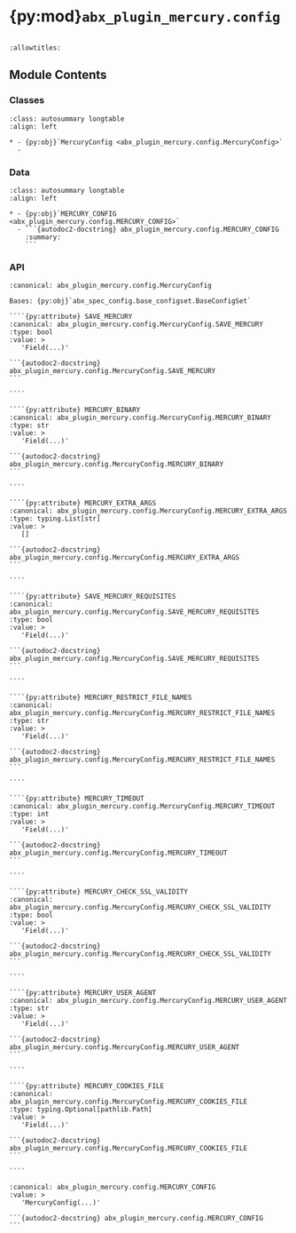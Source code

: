 # {py:mod}`abx_plugin_mercury.config`

```{py:module} abx_plugin_mercury.config
```

```{autodoc2-docstring} abx_plugin_mercury.config
:allowtitles:
```

## Module Contents

### Classes

````{list-table}
:class: autosummary longtable
:align: left

* - {py:obj}`MercuryConfig <abx_plugin_mercury.config.MercuryConfig>`
  -
````

### Data

````{list-table}
:class: autosummary longtable
:align: left

* - {py:obj}`MERCURY_CONFIG <abx_plugin_mercury.config.MERCURY_CONFIG>`
  - ```{autodoc2-docstring} abx_plugin_mercury.config.MERCURY_CONFIG
    :summary:
    ```
````

### API

`````{py:class} MercuryConfig(_case_sensitive: bool | None = None, _nested_model_default_partial_update: bool | None = None, _env_prefix: str | None = None, _env_file: pydantic_settings.sources.DotenvType | None = ENV_FILE_SENTINEL, _env_file_encoding: str | None = None, _env_ignore_empty: bool | None = None, _env_nested_delimiter: str | None = None, _env_parse_none_str: str | None = None, _env_parse_enums: bool | None = None, _cli_prog_name: str | None = None, _cli_parse_args: bool | list[str] | tuple[str, ...] | None = None, _cli_settings_source: pydantic_settings.sources.CliSettingsSource[typing.Any] | None = None, _cli_parse_none_str: str | None = None, _cli_hide_none_type: bool | None = None, _cli_avoid_json: bool | None = None, _cli_enforce_required: bool | None = None, _cli_use_class_docs_for_groups: bool | None = None, _cli_exit_on_error: bool | None = None, _cli_prefix: str | None = None, _cli_flag_prefix_char: str | None = None, _cli_implicit_flags: bool | None = None, _cli_ignore_unknown_args: bool | None = None, _secrets_dir: pydantic_settings.sources.PathType | None = None, **values: typing.Any)
:canonical: abx_plugin_mercury.config.MercuryConfig

Bases: {py:obj}`abx_spec_config.base_configset.BaseConfigSet`

````{py:attribute} SAVE_MERCURY
:canonical: abx_plugin_mercury.config.MercuryConfig.SAVE_MERCURY
:type: bool
:value: >
   'Field(...)'

```{autodoc2-docstring} abx_plugin_mercury.config.MercuryConfig.SAVE_MERCURY
```

````

````{py:attribute} MERCURY_BINARY
:canonical: abx_plugin_mercury.config.MercuryConfig.MERCURY_BINARY
:type: str
:value: >
   'Field(...)'

```{autodoc2-docstring} abx_plugin_mercury.config.MercuryConfig.MERCURY_BINARY
```

````

````{py:attribute} MERCURY_EXTRA_ARGS
:canonical: abx_plugin_mercury.config.MercuryConfig.MERCURY_EXTRA_ARGS
:type: typing.List[str]
:value: >
   []

```{autodoc2-docstring} abx_plugin_mercury.config.MercuryConfig.MERCURY_EXTRA_ARGS
```

````

````{py:attribute} SAVE_MERCURY_REQUISITES
:canonical: abx_plugin_mercury.config.MercuryConfig.SAVE_MERCURY_REQUISITES
:type: bool
:value: >
   'Field(...)'

```{autodoc2-docstring} abx_plugin_mercury.config.MercuryConfig.SAVE_MERCURY_REQUISITES
```

````

````{py:attribute} MERCURY_RESTRICT_FILE_NAMES
:canonical: abx_plugin_mercury.config.MercuryConfig.MERCURY_RESTRICT_FILE_NAMES
:type: str
:value: >
   'Field(...)'

```{autodoc2-docstring} abx_plugin_mercury.config.MercuryConfig.MERCURY_RESTRICT_FILE_NAMES
```

````

````{py:attribute} MERCURY_TIMEOUT
:canonical: abx_plugin_mercury.config.MercuryConfig.MERCURY_TIMEOUT
:type: int
:value: >
   'Field(...)'

```{autodoc2-docstring} abx_plugin_mercury.config.MercuryConfig.MERCURY_TIMEOUT
```

````

````{py:attribute} MERCURY_CHECK_SSL_VALIDITY
:canonical: abx_plugin_mercury.config.MercuryConfig.MERCURY_CHECK_SSL_VALIDITY
:type: bool
:value: >
   'Field(...)'

```{autodoc2-docstring} abx_plugin_mercury.config.MercuryConfig.MERCURY_CHECK_SSL_VALIDITY
```

````

````{py:attribute} MERCURY_USER_AGENT
:canonical: abx_plugin_mercury.config.MercuryConfig.MERCURY_USER_AGENT
:type: str
:value: >
   'Field(...)'

```{autodoc2-docstring} abx_plugin_mercury.config.MercuryConfig.MERCURY_USER_AGENT
```

````

````{py:attribute} MERCURY_COOKIES_FILE
:canonical: abx_plugin_mercury.config.MercuryConfig.MERCURY_COOKIES_FILE
:type: typing.Optional[pathlib.Path]
:value: >
   'Field(...)'

```{autodoc2-docstring} abx_plugin_mercury.config.MercuryConfig.MERCURY_COOKIES_FILE
```

````

`````

````{py:data} MERCURY_CONFIG
:canonical: abx_plugin_mercury.config.MERCURY_CONFIG
:value: >
   'MercuryConfig(...)'

```{autodoc2-docstring} abx_plugin_mercury.config.MERCURY_CONFIG
```

````
